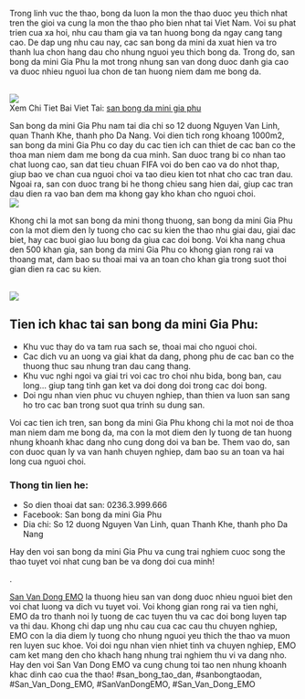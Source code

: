 <p>Trong linh vuc the thao, bong da luon la mon the thao duoc yeu thich nhat tren the gioi va cung la mon the thao pho bien nhat tai Viet Nam. Voi su phat trien cua xa hoi, nhu cau tham gia va tan huong bong da ngay cang tang cao. De dap ung nhu cau nay, cac san bong da mini da xuat hien va tro thanh lua chon hang dau cho nhung nguoi yeu thich bong da. Trong do, san bong da mini Gia Phu la mot trong nhung san van dong duoc danh gia cao va duoc nhieu nguoi lua chon de tan huong niem dam me bong da.</p><br><img src="https://sanbongdepemo.com/wp-content/uploads/2024/12/san-van-dong-phu-tho.png"></br>
Xem Chi Tiet Bai Viet Tai: <a href="https://sanbongdepemo.com/san-bong-gia-phu/">san bong da mini gia phu</a><p>San bong da mini Gia Phu nam tai dia chi so 12 duong Nguyen Van Linh, quan Thanh Khe, thanh pho Da Nang. Voi dien tich rong khoang 1000m2, san bong da mini Gia Phu co day du cac tien ich can thiet de cac ban co the thoa man niem dam me bong da cua minh. San duoc trang bi co nhan tao chat luong cao, san dat tieu chuan FIFA voi do ben cao va do nhot thap, giup bao ve chan cua nguoi choi va tao dieu kien tot nhat cho cac tran dau. Ngoai ra, san con duoc trang bi he thong chieu sang hien dai, giup cac tran dau dien ra vao ban dem ma khong gay kho khan cho nguoi choi.<br><img src="https://sanbongdepemo.com/wp-content/uploads/2024/12/san-van-dong-thien-truong.png"></br><p>Khong chi la mot san bong da mini thong thuong, san bong da mini Gia Phu con la mot diem den ly tuong cho cac su kien the thao nhu giai dau, giai dac biet, hay cac buoi giao luu bong da giua cac doi bong. Voi kha nang chua den 500 khan gia, san bong da mini Gia Phu co khong gian rong rai va thoang mat, dam bao su thoai mai va an toan cho khan gia trong suot thoi gian dien ra cac su kien.</p><br><img src="https://sanbongdepemo.com/wp-content/uploads/2024/12/san-bong-gia-phu.png"></br><h2>Tien ich khac tai san bong da mini Gia Phu:</h2><ul>
<li>Khu vuc thay do va tam rua sach se, thoai mai cho nguoi choi.</li>
<li>Cac dich vu an uong va giai khat da dang, phong phu de cac ban co the thuong thuc sau nhung tran dau cang thang.</li>
<li>Khu vuc nghi ngoi va giai tri voi cac tro choi nhu bida, bong ban, cau long… giup tang tinh gan ket va doi dong doi trong cac doi bong.</li>
<li>Doi ngu nhan vien phuc vu chuyen nghiep, than thien va luon san sang ho tro cac ban trong suot qua trinh su dung san.</li>
</ul><p>Voi cac tien ich tren, san bong da mini Gia Phu khong chi la mot noi de thoa man niem dam me bong da, ma con la mot diem den ly tuong de tan huong nhung khoanh khac dang nho cung dong doi va ban be. Them vao do, san con duoc quan ly va van hanh chuyen nghiep, dam bao su an toan va hai long cua nguoi choi.<h3>Thong tin lien he:</h3><ul>
<li>So dien thoai dat san: 0236.3.999.666</li>
<li>Facebook: San bong da mini Gia Phu</li>
<li>Dia chi: So 12 duong Nguyen Van Linh, quan Thanh Khe, thanh pho Da Nang</li>
</ul><p>Hay den voi san bong da mini Gia Phu va cung trai nghiem cuoc song the thao tuyet voi nhat cung ban be va dong doi cua minh!</p><p>. 

<a href="https://sanbongdepemo.com/">San Van Dong EMO</a> la thuong hieu san van dong duoc nhieu nguoi biet den voi chat luong va dich vu tuyet voi. Voi khong gian rong rai va tien nghi, EMO da tro thanh noi ly tuong de cac tuyen thu va cac doi bong luyen tap va thi dau. Khong chi dap ung nhu cau cua cac cau thu chuyen nghiep, EMO con la dia diem ly tuong cho nhung nguoi yeu thich the thao va muon ren luyen suc khoe. Voi doi ngu nhan vien nhiet tinh va chuyen nghiep, EMO cam ket mang den cho khach hang nhung trai nghiem thu vi va dang nho. Hay den voi San Van Dong EMO va cung chung toi tao nen nhung khoanh khac dinh cao cua the thao!
#san_bong_tao_dan, #sanbongtaodan, #San_Van_Dong_EMO, #SanVanDongEMO, #San_Van_Dong_EMO
